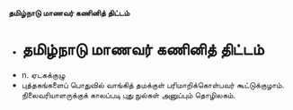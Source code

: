 **தமிழ்நாடு மாணவர் கணினித் திட்டம்**
- # தமிழ்நாடு மாணவர் கணினித் திட்டம்
- n. ஏடகக்குழு
- புத்தகங்களைப் பொதுவில் வாங்கித் தமக்குள் பரிமாறிக்கொள்பவர் கூட்டுக்குழாம். நிலைவரியாளருக்குக் காலப்படி புது நுல்கள் அனுப்பும் தொழிலகம்.

